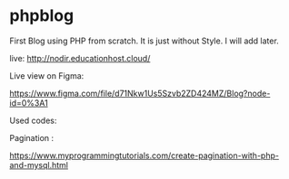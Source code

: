 # phpblog
First Blog using PHP from scratch. It is just without Style. I will add later.

live: http://nodir.educationhost.cloud/

Live view on Figma:

https://www.figma.com/file/d71Nkw1Us5Szvb2ZD424MZ/Blog?node-id=0%3A1

Used codes:

Pagination : 

https://www.myprogrammingtutorials.com/create-pagination-with-php-and-mysql.html